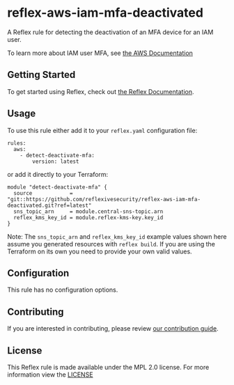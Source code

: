 # reflex-aws-iam-mfa-deactivated
A Reflex rule for detecting the deactivation of an MFA device for an IAM user.

To learn more about IAM user MFA, see [the AWS Documentation](https://docs.aws.amazon.com/IAM/latest/UserGuide/id_credentials_mfa.html)

## Getting Started
To get started using Reflex, check out [the Reflex Documentation](https://docs.cloudmitigator.com/).

## Usage
To use this rule either add it to your `reflex.yaml` configuration file:  
```
rules:
  aws:
    - detect-deactivate-mfa:
        version: latest
```

or add it directly to your Terraform:  
```
module "detect-deactivate-mfa" {
  source            = "git::https://github.com/reflexivesecurity/reflex-aws-iam-mfa-deactivated.git?ref=latest"
  sns_topic_arn     = module.central-sns-topic.arn
  reflex_kms_key_id = module.reflex-kms-key.key_id
}
```

Note: The `sns_topic_arn` and `reflex_kms_key_id` example values shown here assume you generated resources with `reflex build`. If you are using the Terraform on its own you need to provide your own valid values.

## Configuration
This rule has no configuration options.

## Contributing
If you are interested in contributing, please review [our contribution guide](https://docs.cloudmitigator.com/about/contributing.html).

## License
This Reflex rule is made available under the MPL 2.0 license. For more information view the [LICENSE](https://github.com/reflexivesecurity/reflex-aws-iam-mfa-deactivated/blob/master/LICENSE) 
